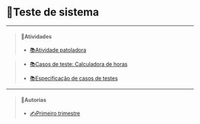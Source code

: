 # __📱Teste de sistema__

_________________         
> #### 📁Atividades
> - [📚Atividade patoladora](https://github.com/cemeterydriiver/portfolioDS/tree/main/3Ano/testeDeSistema/atvdPatoladora)


> - [📚Casos de teste: Calculadora de horas](https://github.com/cemeterydriiver/portfolioDS/tree/main/3Ano/testeDeSistema/casoDeTesteCalcHoras)
>
> - [📚Especificação de casos de testes](https://github.com/cemeterydriiver/portfolioDS/tree/main/3Ano/testeDeSistema/especificacaoDeCasosDeTestes)

_________________         
> #### 📁Autorias
> - [✍️Primeiro trimestre](https://github.com/cemeterydriiver/portfolioDS/tree/main/3Ano/autorias/1Trimestre)
